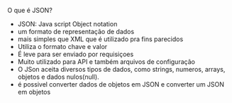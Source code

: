 O que é JSON?
- JSON: Java script Object notation
- um formato de representação de dados
- mais simples que XML que é utilizado pra fins parecidos
- Utiliza o formato chave e valor
- É leve para ser enviado por requisiçoes
- Muito utilizado para API e também arquivos de configuração
- O JSon aceita diversos tipos de dados, como strings, numeros, arrays, objetos e dados nulos(null).
- é possivel converter dados de objetos em JSON e converter um JSON em objetos
  